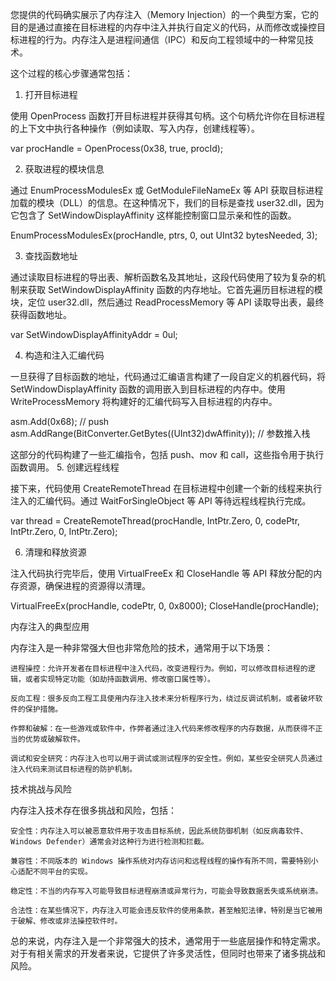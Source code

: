 ﻿您提供的代码确实展示了内存注入（Memory Injection）的一个典型方案，它的目的是通过直接在目标进程的内存中注入并执行自定义的代码，从而修改或操控目标进程的行为。内存注入是进程间通信（IPC）和反向工程领域中的一种常见技术。

这个过程的核心步骤通常包括：
1. 打开目标进程

使用 OpenProcess 函数打开目标进程并获得其句柄。这个句柄允许你在目标进程的上下文中执行各种操作（例如读取、写入内存，创建线程等）。

var procHandle = OpenProcess(0x38, true, procId);

2. 获取进程的模块信息

通过 EnumProcessModulesEx 或 GetModuleFileNameEx 等 API 获取目标进程加载的模块（DLL）的信息。在这种情况下，我们的目标是查找 user32.dll，因为它包含了 SetWindowDisplayAffinity 这样能控制窗口显示亲和性的函数。

EnumProcessModulesEx(procHandle, ptrs, 0, out UInt32 bytesNeeded, 3);

3. 查找函数地址

通过读取目标进程的导出表、解析函数名及其地址，这段代码使用了较为复杂的机制来获取 SetWindowDisplayAffinity 函数的内存地址。它首先遍历目标进程的模块，定位 user32.dll，然后通过 ReadProcessMemory 等 API 读取导出表，最终获得函数地址。

var SetWindowDisplayAffinityAddr = 0ul;

4. 构造和注入汇编代码

一旦获得了目标函数的地址，代码通过汇编语言构建了一段自定义的机器代码，将 SetWindowDisplayAffinity 函数的调用嵌入到目标进程的内存中。使用 WriteProcessMemory 将构建好的汇编代码写入目标进程的内存中。

asm.Add(0x68); // push
asm.AddRange(BitConverter.GetBytes((UInt32)dwAffinity)); // 参数推入栈

这部分的代码构建了一些汇编指令，包括 push、mov 和 call，这些指令用于执行函数调用。
5. 创建远程线程

接下来，代码使用 CreateRemoteThread 在目标进程中创建一个新的线程来执行注入的汇编代码。通过 WaitForSingleObject 等 API 等待远程线程执行完成。

var thread = CreateRemoteThread(procHandle, IntPtr.Zero, 0, codePtr, IntPtr.Zero, 0, IntPtr.Zero);

6. 清理和释放资源

注入代码执行完毕后，使用 VirtualFreeEx 和 CloseHandle 等 API 释放分配的内存资源，确保进程的资源得以清理。

VirtualFreeEx(procHandle, codePtr, 0, 0x8000);
CloseHandle(procHandle);

内存注入的典型应用

内存注入是一种非常强大但也非常危险的技术，通常用于以下场景：

    进程操控：允许开发者在目标进程中注入代码，改变进程行为。例如，可以修改目标进程的逻辑，或者实现特定功能（如劫持函数调用、修改窗口属性等）。

    反向工程：很多反向工程工具使用内存注入技术来分析程序行为，绕过反调试机制，或者破坏软件的保护措施。

    作弊和破解：在一些游戏或软件中，作弊者通过注入代码来修改程序的内存数据，从而获得不正当的优势或破解软件。

    调试和安全研究：内存注入也可以用于调试或测试程序的安全性。例如，某些安全研究人员通过注入代码来测试目标进程的防护机制。

技术挑战与风险

内存注入技术存在很多挑战和风险，包括：

    安全性：内存注入可以被恶意软件用于攻击目标系统，因此系统防御机制（如反病毒软件、Windows Defender）通常会对这种行为进行检测和拦截。

    兼容性：不同版本的 Windows 操作系统对内存访问和远程线程的操作有所不同，需要特别小心适配不同平台的实现。

    稳定性：不当的内存写入可能导致目标进程崩溃或异常行为，可能会导致数据丢失或系统崩溃。

    合法性：在某些情况下，内存注入可能会违反软件的使用条款，甚至触犯法律，特别是当它被用于破解、修改或非法操控软件时。

总的来说，内存注入是一个非常强大的技术，通常用于一些底层操作和特定需求。对于有相关需求的开发者来说，它提供了许多灵活性，但同时也带来了诸多挑战和风险。
